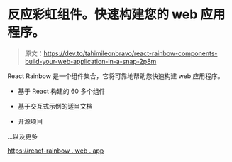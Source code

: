 # 反应彩虹组件。快速构建您的 web 应用程序。

> 原文：<https://dev.to/tahimileonbravo/react-rainbow-components-build-your-web-application-in-a-snap-2p8m>

React Rainbow 是一个组件集合，它将可靠地帮助您快速构建 web 应用程序。

*   基于 React 构建的 60 多个组件

*   基于交互式示例的适当文档

*   开源项目

…以及更多

[https://react-rainbow . web . app](https://react-rainbow.web.app)